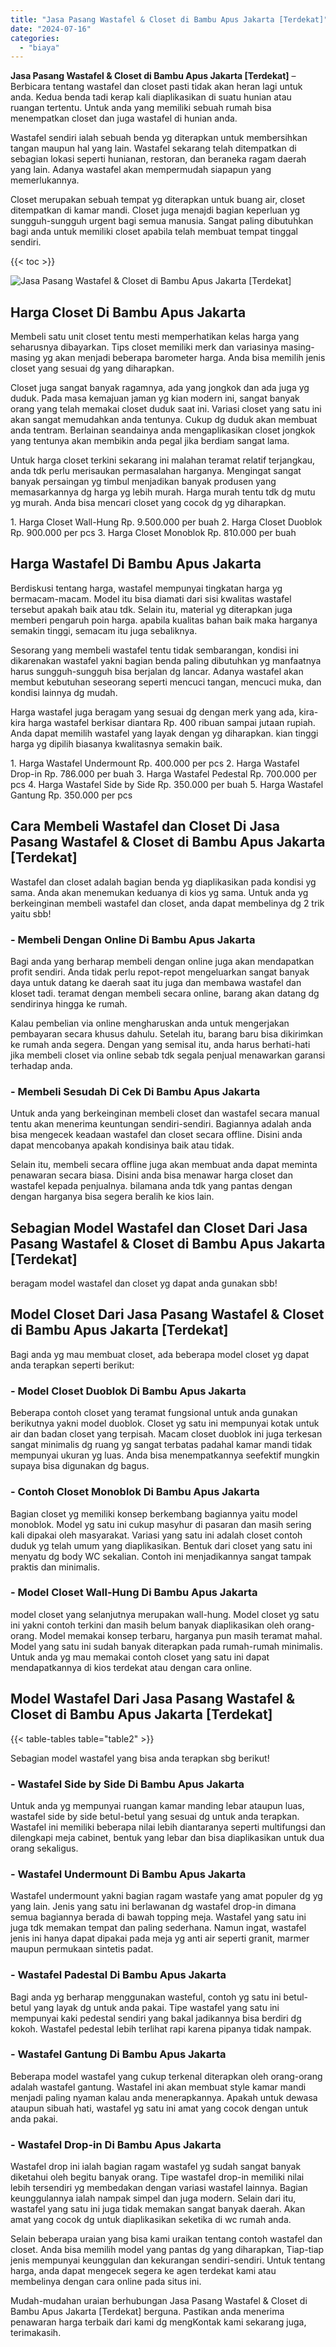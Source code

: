 ```yaml
---
title: "Jasa Pasang Wastafel & Closet di Bambu Apus Jakarta [Terdekat]"
date: "2024-07-16"
categories: 
  - "biaya"
---
```


**Jasa Pasang Wastafel & Closet di Bambu Apus Jakarta \[Terdekat\]** – Berbicara tentang wastafel dan closet pasti tidak akan heran lagi untuk anda. Kedua benda tadi kerap kali diaplikasikan di suatu hunian atau ruangan tertentu. Untuk anda yang memiliki sebuah rumah bisa menempatkan closet dan juga wastafel di hunian anda.

Wastafel sendiri ialah sebuah benda yg diterapkan untuk membersihkan tangan maupun hal yang lain. Wastafel sekarang telah ditempatkan di sebagian lokasi seperti hunianan, restoran, dan beraneka ragam daerah yang lain. Adanya wastafel akan mempermudah siapapun yang memerlukannya.

Closet merupakan sebuah tempat yg diterapkan untuk buang air, closet ditempatkan di kamar mandi. Closet juga menajdi bagian keperluan yg sungguh-sungguh urgent bagi semua manusia. Sangat paling dibutuhkan bagi anda untuk memiliki closet apabila telah membuat tempat tinggal sendiri.

{{< toc >}}

![Jasa Pasang Wastafel & Closet di Bambu Apus Jakarta [Terdekat]](/images/wastafel-closet-murah51.png)

## Harga Closet Di Bambu Apus Jakarta

Membeli satu unit closet tentu mesti memperhatikan kelas harga yang seharusnya dibayarkan. Tips closet memiliki merk dan variasinya masing-masing yg akan menjadi beberapa barometer harga. Anda bisa memilih jenis closet yang sesuai dg yang diharapkan.

Closet juga sangat banyak ragamnya, ada yang jongkok dan ada juga yg duduk. Pada masa kemajuan jaman yg kian modern ini, sangat banyak orang yang telah memakai closet duduk saat ini. Variasi closet yang satu ini akan sangat memudahkan anda tentunya. Cukup dg duduk akan membuat anda tentram. Berlainan seandainya anda mengaplikasikan closet jongkok yang tentunya akan membikin anda pegal jika berdiam sangat lama.

Untuk harga closet terkini sekarang ini malahan teramat relatif terjangkau, anda tdk perlu merisaukan permasalahan harganya. Mengingat sangat banyak persaingan yg timbul menjadikan banyak produsen yang memasarkannya dg harga yg lebih murah. Harga murah tentu tdk dg mutu yg murah. Anda bisa mencari closet yang cocok dg yg diharapkan.

1\. Harga Closet Wall-Hung Rp. 9.500.000 per buah 2. Harga Closet Duoblok Rp. 900.000 per pcs 3. Harga Closet Monoblok Rp. 810.000 per buah

## Harga Wastafel Di Bambu Apus Jakarta

Berdiskusi tentang harga, wastafel mempunyai tingkatan harga yg bermacam-macam. Model itu bisa diamati dari sisi kwalitas wastafel tersebut apakah baik atau tdk. Selain itu, material yg diterapkan juga memberi pengaruh poin harga. apabila kualitas bahan baik maka harganya semakin tinggi, semacam itu juga sebaliknya.

Sesorang yang membeli wastafel tentu tidak sembarangan, kondisi ini dikarenakan wastafel yakni bagian benda paling dibutuhkan yg manfaatnya harus sungguh-sungguh bisa berjalan dg lancar. Adanya wastafel akan membut kebutuhan seseorang seperti mencuci tangan, mencuci muka, dan kondisi lainnya dg mudah.

Harga wastafel juga beragam yang sesuai dg dengan merk yang ada, kira-kira harga wastafel berkisar diantara Rp. 400 ribuan sampai jutaan rupiah. Anda dapat memilih wastafel yang layak dengan yg diharapkan. kian tinggi harga yg dipilih biasanya kwalitasnya semakin baik.

1\. Harga Wastafel Undermount Rp. 400.000 per pcs 2. Harga Wastafel Drop-in Rp. 786.000 per buah 3. Harga Wastafel Pedestal Rp. 700.000 per pcs 4. Harga Wastafel Side by Side Rp. 350.000 per buah 5. Harga Wastafel Gantung Rp. 350.000 per pcs

## Cara Membeli Wastafel dan Closet Di Jasa Pasang Wastafel & Closet di Bambu Apus Jakarta \[Terdekat\]

Wastafel dan closet adalah bagian benda yg diaplikasikan pada kondisi yg sama. Anda akan menemukan keduanya di kios yg sama. Untuk anda yg berkeinginan membeli wastafel dan closet, anda dapat membelinya dg 2 trik yaitu sbb!

### \- Membeli Dengan Online Di Bambu Apus Jakarta

Bagi anda yang berharap membeli dengan online juga akan mendapatkan profit sendiri. Anda tidak perlu repot-repot mengeluarkan sangat banyak daya untuk datang ke daerah saat itu juga dan membawa wastafel dan kloset tadi. teramat dengan membeli secara online, barang akan datang dg sendirinya hingga ke rumah.

Kalau pembelian via online mengharuskan anda untuk mengerjakan pembayaran secara khusus dahulu. Setelah itu, barang baru bisa dikirimkan ke rumah anda segera. Dengan yang semisal itu, anda harus berhati-hati jika membeli closet via online sebab tdk segala penjual menawarkan garansi terhadap anda.

### \- Membeli Sesudah Di Cek Di Bambu Apus Jakarta

Untuk anda yang berkeinginan membeli closet dan wastafel secara manual tentu akan menerima keuntungan sendiri-sendiri. Bagiannya adalah anda bisa mengecek keadaan wastafel dan closet secara offline. Disini anda dapat mencobanya apakah kondisinya baik atau tidak.

Selain itu, membeli secara offline juga akan membuat anda dapat meminta penawaran secara biasa. Disini anda bisa menawar harga closet dan wastafel kepada penjualnya. bilamana anda tdk yang pantas dengan dengan harganya bisa segera beralih ke kios lain.

## Sebagian Model Wastafel dan Closet Dari Jasa Pasang Wastafel & Closet di Bambu Apus Jakarta \[Terdekat\]

beragam model wastafel dan closet yg dapat anda gunakan sbb!

## Model Closet Dari Jasa Pasang Wastafel & Closet di Bambu Apus Jakarta \[Terdekat\]

Bagi anda yg mau membuat closet, ada beberapa model closet yg dapat anda terapkan seperti berikut:

### \- Model Closet Duoblok Di Bambu Apus Jakarta

Beberapa contoh closet yang teramat fungsional untuk anda gunakan berikutnya yakni model duoblok. Closet yg satu ini mempunyai kotak untuk air dan badan closet yang terpisah. Macam closet duoblok ini juga terkesan sangat minimalis dg ruang yg sangat terbatas padahal kamar mandi tidak mempunyai ukuran yg luas. Anda bisa menempatkannya seefektif mungkin supaya bisa digunakan dg bagus.

### \- Contoh Closet Monoblok Di Bambu Apus Jakarta

Bagian closet yg memiliki konsep berkembang bagiannya yaitu model monoblok. Model yg satu ini cukup masyhur di pasaran dan masih sering kali dipakai oleh masyarakat. Variasi yang satu ini adalah closet contoh duduk yg telah umum yang diaplikasikan. Bentuk dari closet yang satu ini menyatu dg body WC sekalian. Contoh ini menjadikannya sangat tampak praktis dan minimalis.

### \- Model Closet Wall-Hung Di Bambu Apus Jakarta

model closet yang selanjutnya merupakan wall-hung. Model closet yg satu ini yakni contoh terkini dan masih belum banyak diaplikasikan oleh orang-orang. Model memakai konsep terbaru, harganya pun masih teramat mahal. Model yang satu ini sudah banyak diterapkan pada rumah-rumah minimalis. Untuk anda yg mau memakai contoh closet yang satu ini dapat mendapatkannya di kios terdekat atau dengan cara online.

## Model Wastafel Dari Jasa Pasang Wastafel & Closet di Bambu Apus Jakarta \[Terdekat\]

{{< table-tables table="table2" >}}

Sebagian model wastafel yang bisa anda terapkan sbg berikut!

### \- Wastafel Side by Side Di Bambu Apus Jakarta

Untuk anda yg mempunyai ruangan kamar manding lebar ataupun luas, wastafel side by side betul-betul yang sesuai dg untuk anda terapkan. Wastafel ini memiliki beberapa nilai lebih diantaranya seperti multifungsi dan dilengkapi meja cabinet, bentuk yang lebar dan bisa diaplikasikan untuk dua orang sekaligus.

### \- Wastafel Undermount Di Bambu Apus Jakarta

Wastafel undermount yakni bagian ragam wastafe yang amat populer dg yg yang lain. Jenis yang satu ini berlawanan dg wastafel drop-in dimana semua bagiannya berada di bawah topping meja. Wastafel yang satu ini juga tdk memakan tempat dan paling sederhana. Namun ingat, wastafel jenis ini hanya dapat dipakai pada meja yg anti air seperti granit, marmer maupun permukaan sintetis padat.

### \- Wastafel Padestal Di Bambu Apus Jakarta

Bagi anda yg berharap menggunakan wasteful, contoh yg satu ini betul-betul yang layak dg untuk anda pakai. Tipe wastafel yang satu ini mempunyai kaki pedestal sendiri yang bakal jadikannya bisa berdiri dg kokoh. Wastafel pedestal lebih terlihat rapi karena pipanya tidak nampak.

### \- Wastafel Gantung Di Bambu Apus Jakarta

Beberapa model wastafel yang cukup terkenal diterapkan oleh orang-orang adalah wastafel gantung. Wastafel ini akan membuat style kamar mandi menjadi paling nyaman kalau anda menerapkannya. Apakah untuk dewasa ataupun sibuah hati, wastafel yg satu ini amat yang cocok dengan untuk anda pakai.

### \- Wastafel Drop-in Di Bambu Apus Jakarta

Wastafel drop ini ialah bagian ragam wastafel yg sudah sangat banyak diketahui oleh begitu banyak orang. Tipe wastafel drop-in memiliki nilai lebih tersendiri yg membedakan dengan variasi wastafel lainnya. Bagian keunggulannya ialah nampak simpel dan juga modern. Selain dari itu, wastafel yang satu ini juga tidak memakan sangat banyak daerah. Akan amat yang cocok dg untuk diaplikasikan seketika di wc rumah anda.

Selain beberapa uraian yang bisa kami uraikan tentang contoh wastafel dan closet. Anda bisa memilih model yang pantas dg yang diharapkan, Tiap-tiap jenis mempunyai keunggulan dan kekurangan sendiri-sendiri. Untuk tentang harga, anda dapat mengecek segera ke agen terdekat kami atau membelinya dengan cara online pada situs ini.

Mudah-mudahan uraian berhubungan Jasa Pasang Wastafel & Closet di Bambu Apus Jakarta \[Terdekat\] berguna. Pastikan anda menerima penawaran harga terbaik dari kami dg mengKontak kami sekarang juga, terimakasih.
